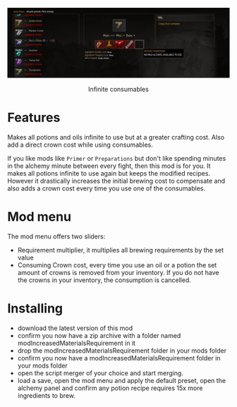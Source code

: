 ![banner](docs/banner.png)
<div align="center">Infinite consumables</div>

# Features
Makes all potions and oils infinite to use but at a greater crafting cost. Also
add a direct crown cost while using consumables.

If you like mods like `Primer` or `Preparations` but don't like spending minutes in the alchemy minute between every fight, then this mod is for you. It makes all potions infinite to use again but keeps the modified recipes. However it drastically increases the initial brewing cost to compensate and also adds a crown cost every time you use one of the consumables.

# Mod menu
The mod menu offers two sliders:
 - Requirement multiplier, it multiplies all brewing requirements by the set value
 - Consuming Crown cost, every time you use an oil or a potion the set amount of crowns is removed from your inventory. If you do not have the crowns in your inventory, the consumption is cancelled.

# Installing
 - download the latest version of this mod
 - confirm you now have a zip archive with a folder named modIncreasedMaterialsRequirement in it
 - drop the modIncreasedMaterialsRequirement folder in your mods folder
 - confirm you now have a modIncreasedMaterialsRequirement folder in your mods folder
 - open the script merger of your choice and start merging.
 - load a save, open the mod menu and apply the default preset, open the alchemy panel and confirm any potion recipe requires 15x more ingredients to brew.